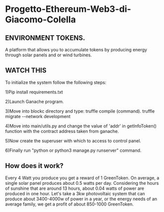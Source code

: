 # Progetto-Ethereum-Web3-di-Giacomo-Colella

ENVIRONMENT TOKENS.
-------------------
A platform that allows you to accumulate tokens by producing energy through solar panels and or wind turbines.


WATCH THIS
----------------------------------
To initialize the system follow the following steps:

1)Pip install requirements.txt

2)Launch Ganache program. 

3)Move into blockc directory and type:
    truffle compile (command).
    truffle migrate --network development
    
4)Move into main/utils.py and change the value of 'addr' in getInfoToken() function with the contract address taken from ganache.

5)Now create the superuser with which to access to control panel.

6)Finally run "python or python3 manage.py runserver" command.





How does it work?
-----------------

Every 4 Watt you produce you get a reward of 1 GreenToken. On average, a single solar panel produces about 0.5 watts per day.
Considering the hours of sunshine that are around 13 hours, about 0.04 watts of power are produced in one hour.
Let's take a 3kw photovoltaic system that can produce about 3400-4000w of power in a year, 
or the energy needs of an average family, we get a profit of about 850-1000 GreenToken.
